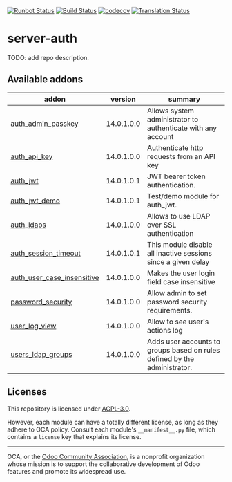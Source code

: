 [![Runbot Status](https://runbot.odoo-community.org/runbot/badge/flat/251/14.0.svg)](https://runbot.odoo-community.org/runbot/repo/github-com-oca-server-auth-251)
[![Build Status](https://travis-ci.com/OCA/server-auth.svg?branch=14.0)](https://travis-ci.com/OCA/server-auth)
[![codecov](https://codecov.io/gh/OCA/server-auth/branch/14.0/graph/badge.svg)](https://codecov.io/gh/OCA/server-auth)
[![Translation Status](https://translation.odoo-community.org/widgets/server-auth-14-0/-/svg-badge.svg)](https://translation.odoo-community.org/engage/server-auth-14-0/?utm_source=widget)

<!-- /!\ do not modify above this line -->

# server-auth

TODO: add repo description.

<!-- /!\ do not modify below this line -->

<!-- prettier-ignore-start -->

[//]: # (addons)

Available addons
----------------
addon | version | summary
--- | --- | ---
[auth_admin_passkey](auth_admin_passkey/) | 14.0.1.0.0 | Allows system administrator to authenticate with any account
[auth_api_key](auth_api_key/) | 14.0.1.0.0 | Authenticate http requests from an API key
[auth_jwt](auth_jwt/) | 14.0.1.0.1 | JWT bearer token authentication.
[auth_jwt_demo](auth_jwt_demo/) | 14.0.1.0.1 | Test/demo module for auth_jwt.
[auth_ldaps](auth_ldaps/) | 14.0.1.0.0 | Allows to use LDAP over SSL authentication
[auth_session_timeout](auth_session_timeout/) | 14.0.1.0.1 | This module disable all inactive sessions since a given delay
[auth_user_case_insensitive](auth_user_case_insensitive/) | 14.0.1.0.0 | Makes the user login field case insensitive
[password_security](password_security/) | 14.0.1.0.0 | Allow admin to set password security requirements.
[user_log_view](user_log_view/) | 14.0.1.0.0 | Allow to see user's actions log
[users_ldap_groups](users_ldap_groups/) | 14.0.1.0.0 | Adds user accounts to groups based on rules defined by the administrator.

[//]: # (end addons)

<!-- prettier-ignore-end -->

## Licenses

This repository is licensed under [AGPL-3.0](LICENSE).

However, each module can have a totally different license, as long as they adhere to OCA
policy. Consult each module's `__manifest__.py` file, which contains a `license` key
that explains its license.

----

OCA, or the [Odoo Community Association](http://odoo-community.org/), is a nonprofit
organization whose mission is to support the collaborative development of Odoo features
and promote its widespread use.
